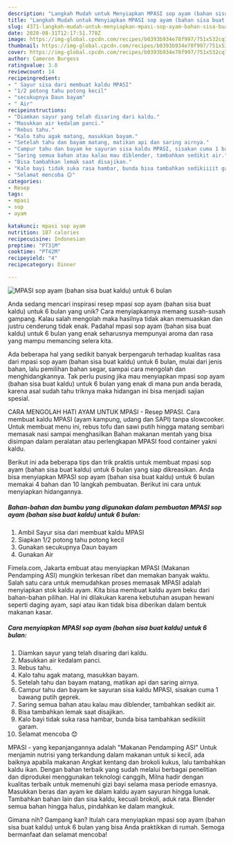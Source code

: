 ```yaml
---
description: "Langkah Mudah untuk Menyiapkan MPASI sop ayam (bahan sisa buat kaldu) untuk 6 bulan, Menggugah Selera"
title: "Langkah Mudah untuk Menyiapkan MPASI sop ayam (bahan sisa buat kaldu) untuk 6 bulan, Menggugah Selera"
slug: 4371-langkah-mudah-untuk-menyiapkan-mpasi-sop-ayam-bahan-sisa-buat-kaldu-untuk-6-bulan-menggugah-selera
date: 2020-08-31T12:17:51.778Z
image: https://img-global.cpcdn.com/recipes/b0393b934e78f997/751x532cq70/mpasi-sop-ayam-bahan-sisa-buat-kaldu-untuk-6-bulan-foto-resep-utama.jpg
thumbnail: https://img-global.cpcdn.com/recipes/b0393b934e78f997/751x532cq70/mpasi-sop-ayam-bahan-sisa-buat-kaldu-untuk-6-bulan-foto-resep-utama.jpg
cover: https://img-global.cpcdn.com/recipes/b0393b934e78f997/751x532cq70/mpasi-sop-ayam-bahan-sisa-buat-kaldu-untuk-6-bulan-foto-resep-utama.jpg
author: Cameron Burgess
ratingvalue: 3.8
reviewcount: 14
recipeingredient:
- " Sayur sisa dari membuat kaldu MPASI"
- "1/2 potong tahu potong kecil"
- "secukupnya Daun bayam"
- " Air"
recipeinstructions:
- "Diamkan sayur yang telah disaring dari kaldu."
- "Masukkan air kedalam panci."
- "Rebus tahu."
- "Kalo tahu agak matang, masukkan bayam."
- "Setelah tahu dan bayam matang, matikan api dan saring airnya."
- "Campur tahu dan bayam ke sayuran sisa kaldu MPASI, sisakan cuma 1 bawang putih geprek."
- "Saring semua bahan atau kalau mau diblender, tambahkan sedikit air."
- "Bisa tambahkan lemak saat disajikan."
- "Kalo bayi tidak suka rasa hambar, bunda bisa tambahkan sedikiiiit garam."
- "Selamat mencoba 😊"
categories:
- Resep
tags:
- mpasi
- sop
- ayam

katakunci: mpasi sop ayam 
nutrition: 187 calories
recipecuisine: Indonesian
preptime: "PT31M"
cooktime: "PT42M"
recipeyield: "4"
recipecategory: Dinner

---
```



![MPASI sop ayam (bahan sisa buat kaldu) untuk 6 bulan](https://img-global.cpcdn.com/recipes/b0393b934e78f997/751x532cq70/mpasi-sop-ayam-bahan-sisa-buat-kaldu-untuk-6-bulan-foto-resep-utama.jpg)

Anda sedang mencari inspirasi resep mpasi sop ayam (bahan sisa buat kaldu) untuk 6 bulan yang unik? Cara menyiapkannya memang susah-susah gampang. Kalau salah mengolah maka hasilnya tidak akan memuaskan dan justru cenderung tidak enak. Padahal mpasi sop ayam (bahan sisa buat kaldu) untuk 6 bulan yang enak seharusnya mempunyai aroma dan rasa yang mampu memancing selera kita.

Ada beberapa hal yang sedikit banyak berpengaruh terhadap kualitas rasa dari mpasi sop ayam (bahan sisa buat kaldu) untuk 6 bulan, mulai dari jenis bahan, lalu pemilihan bahan segar, sampai cara mengolah dan menghidangkannya. Tak perlu pusing jika mau menyiapkan mpasi sop ayam (bahan sisa buat kaldu) untuk 6 bulan yang enak di mana pun anda berada, karena asal sudah tahu triknya maka hidangan ini bisa menjadi sajian spesial.

CARA MENGOLAH HATI AYAM UNTUK MPASI - Resep MPASI. Cara membuat kaldu MPASI (ayam kampung, udang dan SAPI) tanpa slowcooker. Untuk membuat menu ini, rebus tofu dan sawi putih hingga matang sembari memasak nasi sampai menghasilkan Bahan makanan mentah yang bisa disimpan dalam peralatan atau perlengkapan MPASI food container yakni kaldu.


Berikut ini ada beberapa tips dan trik praktis untuk membuat mpasi sop ayam (bahan sisa buat kaldu) untuk 6 bulan yang siap dikreasikan. Anda bisa menyiapkan MPASI sop ayam (bahan sisa buat kaldu) untuk 6 bulan memakai 4 bahan dan 10 langkah pembuatan. Berikut ini cara untuk menyiapkan hidangannya.

<!--inarticleads1-->

##### Bahan-bahan dan bumbu yang digunakan dalam pembuatan MPASI sop ayam (bahan sisa buat kaldu) untuk 6 bulan:

1. Ambil  Sayur sisa dari membuat kaldu MPASI
1. Siapkan 1/2 potong tahu potong kecil
1. Gunakan secukupnya Daun bayam
1. Gunakan  Air


Fimela.com, Jakarta embuat atau menyiapkan MPASI (Makanan Pendamping ASI) mungkin terkesan ribet dan memakan banyak waktu. Salah satu cara untuk memudahkan proses memasak MPASI adalah menyiapkan stok kaldu ayam. Kita bisa membuat kaldu ayam beku dari bahan-bahan pilihan. Hal ini dilakukan karena kebutuhan asupan hewani seperti daging ayam, sapi atau ikan tidak bisa diberikan dalam bentuk makanan kasar. 

<!--inarticleads2-->

##### Cara menyiapkan MPASI sop ayam (bahan sisa buat kaldu) untuk 6 bulan:

1. Diamkan sayur yang telah disaring dari kaldu.
1. Masukkan air kedalam panci.
1. Rebus tahu.
1. Kalo tahu agak matang, masukkan bayam.
1. Setelah tahu dan bayam matang, matikan api dan saring airnya.
1. Campur tahu dan bayam ke sayuran sisa kaldu MPASI, sisakan cuma 1 bawang putih geprek.
1. Saring semua bahan atau kalau mau diblender, tambahkan sedikit air.
1. Bisa tambahkan lemak saat disajikan.
1. Kalo bayi tidak suka rasa hambar, bunda bisa tambahkan sedikiiiit garam.
1. Selamat mencoba 😊


MPASI - yang kepanjangannya adalah &#34;Makanan Pendamping ASI&#34; Untuk menjamin nutrisi yang terkandung dalam makanan untuk si kecil, ada baiknya apabila makanan Angkat kentang dan brokoli kukus, lalu tambahkan kaldu ikan. Dengan bahan terbaik yang sudah melalui berbagai penelitian dan diprodukei menggunakan teknologi canggih, Milna hadir dengan kualitas terbaik untuk memenuhi gizi bayi selama masa periode emasnya. Masukkan beras dan ayam ke dalam kaldu ayam sayuran hingga lunak. Tambahkan bahan lain dan sisa kaldu, kecuali brokoli, aduk rata. Blender semua bahan hingga halus, pindahkan ke dalam mangkuk. 

Gimana nih? Gampang kan? Itulah cara menyiapkan mpasi sop ayam (bahan sisa buat kaldu) untuk 6 bulan yang bisa Anda praktikkan di rumah. Semoga bermanfaat dan selamat mencoba!
